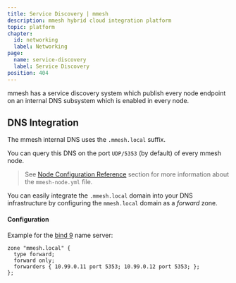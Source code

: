 ```yaml
---
title: Service Discovery | mmesh
description: mmesh hybrid cloud integration platform
topic: platform
chapter:
  id: networking
  label: Networking
page:
  name: service-discovery
  label: Service Discovery
position: 404
---
```


mmesh has a service discovery system which publish every node endpoint on an internal DNS subsystem which is enabled in every node.

## DNS Integration

The mmesh internal DNS uses the `.mmesh.local` suffix.

You can query this DNS on the port `UDP/5353` (by default) of every mmesh node.

> See [Node Configuration Reference](/docs/platform/reference/mmesh-node.yml) section for more information about the `mmesh-node.yml` file.

You can easily integrate the `.mmesh.local` domain into your DNS infrastructure by configuring the `mmesh.local` domain as a _forward_ zone.

#### Configuration

Example for the [bind 9](https://www.isc.org/bind/) name server:

```bind [named.conf]
zone "mmesh.local" {
  type forward;
  forward only;
  forwarders { 10.99.0.11 port 5353; 10.99.0.12 port 5353; };
};

```
